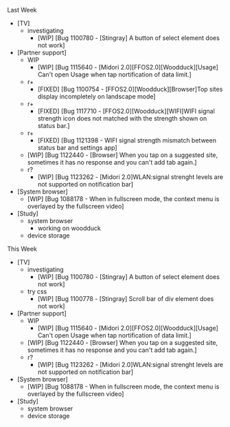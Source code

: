 Last Week

* [TV]
  - investigating
    - [WIP] [Bug 1100780 - [Stingray] A button of select element does not work]
* [Partner support]
  - WIP
    - [WIP] [Bug 1115640 - [Midori 2.0][FFOS2.0][Woodduck][Usage] Can't open Usage when tap nortification of data limit.]
  - r+
    - [FIXED] [Bug 1100754 - [FFOS2.0][Woodduck][Browser]Top sites display incompletely on landscape mode]
  - r+
    - [FIXED] [Bug 1117710 - [FFOS2.0][Woodduck][WIFI]WIFI signal strength icon does not matched with the strength shown on status bar.]
  - r+
    - [FIXED] [Bug 1121398 - WIFI signal strength mismatch between status bar and settings app]
  - [WIP] [Bug 1122440 - [Browser] When you tap on a suggested site, sometimes it has no response and you can't add tab again.]
  - r?
    - [WIP] [Bug 1123262 - [Midori 2.0]WLAN:signal strenght levels are not supported on notification bar]
* [System browser]
  - [WIP] [Bug 1088178 - When in fullscreen mode, the context menu is overlayed by the fullscreen video]
* [Study]
  - system browser
    - working on woodduck
  - device storage


This Week

* [TV]
  - investigating
    - [WIP] [Bug 1100780 - [Stingray] A button of select element does not work]
  - try css
    - [WIP] [Bug 1100778 - [Stingray] Scroll bar of div element does not work]
* [Partner support]
  - WIP
    - [WIP] [Bug 1115640 - [Midori 2.0][FFOS2.0][Woodduck][Usage] Can't open Usage when tap nortification of data limit.]
  - [WIP] [Bug 1122440 - [Browser] When you tap on a suggested site, sometimes it has no response and you can't add tab again.]
  - r?
    - [WIP] [Bug 1123262 - [Midori 2.0]WLAN:signal strenght levels are not supported on notification bar]
* [System browser]
  - [WIP] [Bug 1088178 - When in fullscreen mode, the context menu is overlayed by the fullscreen video]
* [Study]
  - system browser
  - device storage
